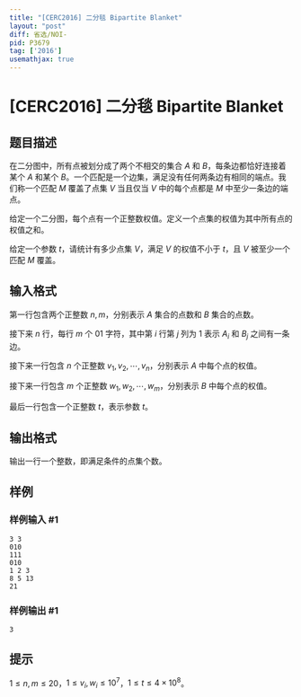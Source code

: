 ```yaml
---
title: "[CERC2016] 二分毯 Bipartite Blanket"
layout: "post"
diff: 省选/NOI-
pid: P3679
tag: ['2016']
usemathjax: true
---
```


# [CERC2016] 二分毯 Bipartite Blanket
## 题目描述

在二分图中，所有点被划分成了两个不相交的集合 $A$ 和 $B$，每条边都恰好连接着某个 $A$ 和某个 $B$。一个匹配是一个边集，满足没有任何两条边有相同的端点。我们称一个匹配 $M$ 覆盖了点集 $V$ 当且仅当 $V$ 中的每个点都是 $M$ 中至少一条边的端点。


给定一个二分图，每个点有一个正整数权值。定义一个点集的权值为其中所有点的权值之和。


给定一个参数 $t$，请统计有多少点集 $V$，满足 $V$ 的权值不小于 $t$，且 $V$ 被至少一个匹配 $M$ 覆盖。

## 输入格式

第一行包含两个正整数 $n,m$，分别表示 $A$ 集合的点数和 $B$ 集合的点数。

接下来 $n$ 行，每行 $m$ 个 01 字符，其中第 $i$ 行第 $j$ 列为 $1$ 表示 $A_i$ 和 $B_j$ 之间有一条边。

接下来一行包含 $n$ 个正整数 $v_1,v_2,\cdots,v_n$，分别表示 $A$ 中每个点的权值。

接下来一行包含 $m$ 个正整数 $w_1,w_2,\cdots,w_m$，分别表示 $B$ 中每个点的权值。

最后一行包含一个正整数 $t$，表示参数 $t$。

## 输出格式

输出一行一个整数，即满足条件的点集个数。

## 样例

### 样例输入 #1
```
3 3
010
111
010
1 2 3
8 5 13
21

```
### 样例输出 #1
```
3

```
## 提示

$1\leq n,m\leq 20$，$1\leq v_i,w_i\leq 10^7$，$1\leq t\leq 4\times 10^8$。
